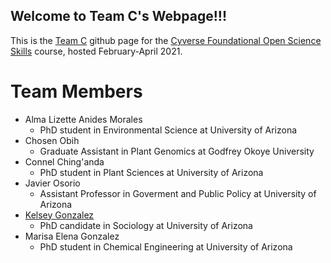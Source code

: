 ## Welcome to Team C's Webpage!!!


This is the [Team C](https://gzmarisa.github.io/TeamC) github page for the [Cyverse Foundational Open Science Skills](https://learning.cyverse.org/projects/foss/en/latest/index.html) course, hosted February-April 2021. 

# Team Members
- Alma Lizette Anides Morales
  - PhD student in Environmental Science at University of Arizona
- Chosen Obih
  - Graduate Assistant in Plant Genomics at Godfrey Okoye University
- Connel Ching'anda
  - PhD student in Plant Sciences at University of Arizona
- Javier Osorio
  - Assistant Professor in Goverment and Public Policy at University of Arizona
- [Kelsey Gonzalez](kelseygonzalez.md)
  - PhD candidate in Sociology  at University of Arizona
- Marisa Elena Gonzalez
  - PhD student in Chemical Engineering at University of Arizona


